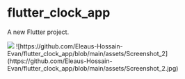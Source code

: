 # flutter_clock_app

A new Flutter project.

<img src="[https://image-url.type](https://github.com/Eleaus-Hossain-Evan/flutter_clock_app/blob/main/assets/Screenshot_1.jpg)" width="200"/>
![https://github.com/Eleaus-Hossain-Evan/flutter_clock_app/blob/main/assets/Screenshot_2](https://github.com/Eleaus-Hossain-Evan/flutter_clock_app/blob/main/assets/Screenshot_2.jpg)
